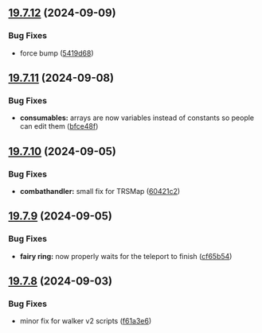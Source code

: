 ## [19.7.12](https://github.com/Torwent/WaspLib/compare/v19.7.11...v19.7.12) (2024-09-09)


### Bug Fixes

* force bump ([5419d68](https://github.com/Torwent/WaspLib/commit/5419d68b9afae34f6d3fe55459daa860deeee4f7))



## [19.7.11](https://github.com/Torwent/WaspLib/compare/v19.7.10...v19.7.11) (2024-09-08)


### Bug Fixes

* **consumables:** arrays are now variables instead of constants so people can edit them ([bfce48f](https://github.com/Torwent/WaspLib/commit/bfce48fec788ec19107f0eae64f92acb6e59a5d3))



## [19.7.10](https://github.com/Torwent/WaspLib/compare/v19.7.9...v19.7.10) (2024-09-05)


### Bug Fixes

* **combathandler:** small fix for TRSMap ([60421c2](https://github.com/Torwent/WaspLib/commit/60421c2aeb284a9c74458ce8cdd34b1051eb349a))



## [19.7.9](https://github.com/Torwent/WaspLib/compare/v19.7.8...v19.7.9) (2024-09-05)


### Bug Fixes

* **fairy ring:** now properly waits for the teleport to finish ([cf65b54](https://github.com/Torwent/WaspLib/commit/cf65b54d8e6e993fafd9c276d5bee6dbba3a99e3))



## [19.7.8](https://github.com/Torwent/WaspLib/compare/v19.7.7...v19.7.8) (2024-09-03)


### Bug Fixes

* minor fix for walker v2 scripts ([f61a3e6](https://github.com/Torwent/WaspLib/commit/f61a3e6adbb9784d46b5c6e36c820156411f1c42))



